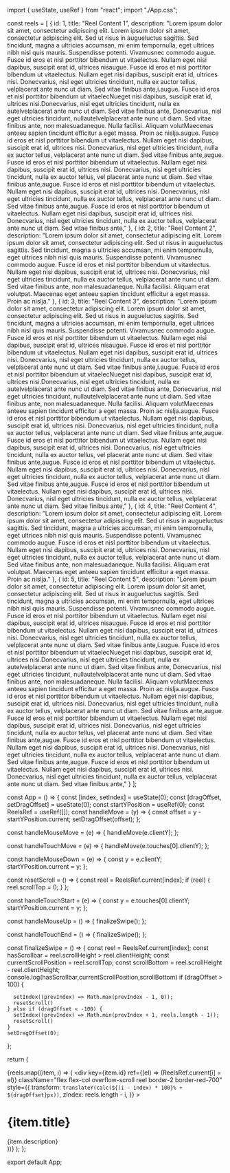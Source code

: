 import  { useState, useRef } from "react";
import "./App.css";

const reels = [
  {
    id: 1,
    title: "Reel Content 1",
    description:
      "Lorem ipsum dolor sit amet, consectetur adipiscing elit. Lorem ipsum dolor sit amet, consectetur adipiscing elit. Sed ut risus in augueluctus sagittis. Sed tincidunt, magna a ultricies accumsan, mi enim tempornulla, eget ultrices nibh nisl quis mauris. Suspendisse potenti. Vivamusnec commodo augue. Fusce id eros et nisl porttitor bibendum ut vitaelectus. Nullam eget nisi dapibus, suscipit erat id, ultrices nisaugue. Fusce id eros et nisl porttitor bibendum ut vitaelectus. Nullam eget nisi dapibus, suscipit erat id, ultrices nisi. Donecvarius, nisl eget ultricies tincidunt, nulla ex auctor tellus, velplacerat ante nunc ut diam. Sed vitae finibus ante,i.augue. Fusce id eros et nisl porttitor bibendum ut vitaelecNueget nisi dapibus, suscipit erat id, ultrices nisi.Donecvarius, nisl eget ultricies tincidunt, nulla ex autelvelplacerat ante nunc ut diam. Sed vitae finibus ante, Donecvarius, nisl eget ultricies tincidunt, nullautelvelplacerat ante nunc ut diam. Sed vitae finibus ante, non malesuadaneque. Nulla facilisi. Aliquam volutMaecenas anteeu sapien tincidunt efficitur a eget massa. Proin ac nislja.augue. Fusce id eros et nisl porttitor bibendum ut vitaelectus. Nullam eget nisi dapibus, suscipit erat id, ultrices nisi. Donecvarius, nisl eget ultricies tincidunt, nulla ex auctor tellus, velplacerat ante nunc ut diam. Sed vitae finibus ante,augue. Fusce id eros et nisl porttitor bibendum ut vitaelectus. Nullam eget nisi dapibus, suscipit erat id, ultrices nisi. Donecvarius, nisl eget ultricies tincidunt, nulla ex auctor tellus, vel placerat ante nunc ut diam. Sed vitae finibus ante,augue. Fusce id eros et nisl porttitor bibendum ut vitaelectus. Nullam eget nisi dapibus, suscipit erat id, ultrices nisi. Donecvarius, nisl eget ultricies tincidunt, nulla ex auctor tellus, velplacerat ante nunc ut diam. Sed vitae finibus ante,augue. Fusce id eros et nisl porttitor bibendum ut vitaelectus. Nullam eget nisi dapibus, suscipit erat id, ultrices nisi. Donecvarius, nisl eget ultricies tincidunt, nulla ex auctor tellus, velplacerat ante nunc ut diam. Sed vitae finibus ante,"
  },
  {
    id: 2,
    title: "Reel Content 2",
    description:
      "Lorem ipsum dolor sit amet, consectetur adipiscing elit. Lorem ipsum dolor sit amet, consectetur adipiscing elit. Sed ut risus in augueluctus sagittis. Sed tincidunt, magna a ultricies accumsan, mi enim tempornulla, eget ultrices nibh nisl quis mauris. Suspendisse potenti. Vivamusnec commodo augue. Fusce id eros et nisl porttitor bibendum ut vitaelectus. Nullam eget nisi dapibus, suscipit erat id, ultrices nisi. Donecvarius, nisl eget ultricies tincidunt, nulla ex auctor tellus, velplacerat ante nunc ut diam. Sed vitae finibus ante, non malesuadaneque. Nulla facilisi. Aliquam erat volutpat. Maecenas eget anteeu sapien tincidunt efficitur a eget massa. Proin ac nislja."
  },
  {
    id: 3,
    title: "Reel Content 3",
    description:
      "Lorem ipsum dolor sit amet, consectetur adipiscing elit. Lorem ipsum dolor sit amet, consectetur adipiscing elit. Sed ut risus in augueluctus sagittis. Sed tincidunt, magna a ultricies accumsan, mi enim tempornulla, eget ultrices nibh nisl quis mauris. Suspendisse potenti. Vivamusnec commodo augue. Fusce id eros et nisl porttitor bibendum ut vitaelectus. Nullam eget nisi dapibus, suscipit erat id, ultrices nisaugue. Fusce id eros et nisl porttitor bibendum ut vitaelectus. Nullam eget nisi dapibus, suscipit erat id, ultrices nisi. Donecvarius, nisl eget ultricies tincidunt, nulla ex auctor tellus, velplacerat ante nunc ut diam. Sed vitae finibus ante,i.augue. Fusce id eros et nisl porttitor bibendum ut vitaelecNueget nisi dapibus, suscipit erat id, ultrices nisi.Donecvarius, nisl eget ultricies tincidunt, nulla ex autelvelplacerat ante nunc ut diam. Sed vitae finibus ante, Donecvarius, nisl eget ultricies tincidunt, nullautelvelplacerat ante nunc ut diam. Sed vitae finibus ante, non malesuadaneque. Nulla facilisi. Aliquam volutMaecenas anteeu sapien tincidunt efficitur a eget massa. Proin ac nislja.augue. Fusce id eros et nisl porttitor bibendum ut vitaelectus. Nullam eget nisi dapibus, suscipit erat id, ultrices nisi. Donecvarius, nisl eget ultricies tincidunt, nulla ex auctor tellus, velplacerat ante nunc ut diam. Sed vitae finibus ante,augue. Fusce id eros et nisl porttitor bibendum ut vitaelectus. Nullam eget nisi dapibus, suscipit erat id, ultrices nisi. Donecvarius, nisl eget ultricies tincidunt, nulla ex auctor tellus, vel placerat ante nunc ut diam. Sed vitae finibus ante,augue. Fusce id eros et nisl porttitor bibendum ut vitaelectus. Nullam eget nisi dapibus, suscipit erat id, ultrices nisi. Donecvarius, nisl eget ultricies tincidunt, nulla ex auctor tellus, velplacerat ante nunc ut diam. Sed vitae finibus ante,augue. Fusce id eros et nisl porttitor bibendum ut vitaelectus. Nullam eget nisi dapibus, suscipit erat id, ultrices nisi. Donecvarius, nisl eget ultricies tincidunt, nulla ex auctor tellus, velplacerat ante nunc ut diam. Sed vitae finibus ante,"
  },
  {
    id: 4,
    title: "Reel Content 4",
    description:
      "Lorem ipsum dolor sit amet, consectetur adipiscing elit. Lorem ipsum dolor sit amet, consectetur adipiscing elit. Sed ut risus in augueluctus sagittis. Sed tincidunt, magna a ultricies accumsan, mi enim tempornulla, eget ultrices nibh nisl quis mauris. Suspendisse potenti. Vivamusnec commodo augue. Fusce id eros et nisl porttitor bibendum ut vitaelectus. Nullam eget nisi dapibus, suscipit erat id, ultrices nisi. Donecvarius, nisl eget ultricies tincidunt, nulla ex auctor tellus, velplacerat ante nunc ut diam. Sed vitae finibus ante, non malesuadaneque. Nulla facilisi. Aliquam erat volutpat. Maecenas eget anteeu sapien tincidunt efficitur a eget massa. Proin ac nislja."
  },
  {
    id: 5,
    title: "Reel Content 5",
    description:
      "Lorem ipsum dolor sit amet, consectetur adipiscing elit. Lorem ipsum dolor sit amet, consectetur adipiscing elit. Sed ut risus in augueluctus sagittis. Sed tincidunt, magna a ultricies accumsan, mi enim tempornulla, eget ultrices nibh nisl quis mauris. Suspendisse potenti. Vivamusnec commodo augue. Fusce id eros et nisl porttitor bibendum ut vitaelectus. Nullam eget nisi dapibus, suscipit erat id, ultrices nisaugue. Fusce id eros et nisl porttitor bibendum ut vitaelectus. Nullam eget nisi dapibus, suscipit erat id, ultrices nisi. Donecvarius, nisl eget ultricies tincidunt, nulla ex auctor tellus, velplacerat ante nunc ut diam. Sed vitae finibus ante,i.augue. Fusce id eros et nisl porttitor bibendum ut vitaelecNueget nisi dapibus, suscipit erat id, ultrices nisi.Donecvarius, nisl eget ultricies tincidunt, nulla ex autelvelplacerat ante nunc ut diam. Sed vitae finibus ante, Donecvarius, nisl eget ultricies tincidunt, nullautelvelplacerat ante nunc ut diam. Sed vitae finibus ante, non malesuadaneque. Nulla facilisi. Aliquam volutMaecenas anteeu sapien tincidunt efficitur a eget massa. Proin ac nislja.augue. Fusce id eros et nisl porttitor bibendum ut vitaelectus. Nullam eget nisi dapibus, suscipit erat id, ultrices nisi. Donecvarius, nisl eget ultricies tincidunt, nulla ex auctor tellus, velplacerat ante nunc ut diam. Sed vitae finibus ante,augue. Fusce id eros et nisl porttitor bibendum ut vitaelectus. Nullam eget nisi dapibus, suscipit erat id, ultrices nisi. Donecvarius, nisl eget ultricies tincidunt, nulla ex auctor tellus, vel placerat ante nunc ut diam. Sed vitae finibus ante,augue. Fusce id eros et nisl porttitor bibendum ut vitaelectus. Nullam eget nisi dapibus, suscipit erat id, ultrices nisi. Donecvarius, nisl eget ultricies tincidunt, nulla ex auctor tellus, velplacerat ante nunc ut diam. Sed vitae finibus ante,augue. Fusce id eros et nisl porttitor bibendum ut vitaelectus. Nullam eget nisi dapibus, suscipit erat id, ultrices nisi. Donecvarius, nisl eget ultricies tincidunt, nulla ex auctor tellus, velplacerat ante nunc ut diam. Sed vitae finibus ante,"
  }
];


const App = () => {
  const [index, setIndex] = useState(0);
  const [dragOffset, setDragOffset] = useState(0);
  const startYPosition = useRef(0);
  const ReelsRef = useRef([]);
  const handleMove = (y) => {
    const offset = y - startYPosition.current;
    setDragOffset(offset);
  };

  const handleMouseMove = (e) => {
    handleMove(e.clientY);
  };

  const handleTouchMove = (e) => {
    handleMove(e.touches[0].clientY);
  };

  const handleMouseDown = (e) => {
    const y = e.clientY;
    startYPosition.current = y;
  };

  const resetScroll = () => {
    const reel = ReelsRef.current[index];
    if (reel) {
      reel.scrollTop = 0;
    }
  };

  const handleTouchStart = (e) => {
    const y = e.touches[0].clientY;
    startYPosition.current = y;
  };

  const handleMouseUp = () => {
    finalizeSwipe();
  };

  const handleTouchEnd = () => {
    finalizeSwipe();
  };

  const finalizeSwipe = () => {
    const reel = ReelsRef.current[index];
    const hasScrollbar = reel.scrollHeight > reel.clientHeight;
    const currentScrollPosition = reel.scrollTop;
    const scrollBottom = reel.scrollHeight - reel.clientHeight;
    console.log(hasScrollbar,currentScrollPosition,scrollBottom)
    if (dragOffset > 100) {
     
      setIndex((prevIndex) => Math.max(prevIndex - 1, 0));
      resetScroll()
    } else if (dragOffset < -100) {
      setIndex((prevIndex) => Math.min(prevIndex + 1, reels.length - 1));
      resetScroll()
    }
    setDragOffset(0);
  };

  return (
    <div
      className="reel-container"
      onMouseMove={handleMouseMove}
      onMouseDown={handleMouseDown}
      onMouseUp={handleMouseUp}
      onTouchMove={handleTouchMove}
      onTouchStart={handleTouchStart}
      onTouchEnd={handleTouchEnd}
    >
      {reels.map((item, i) => (
        <div
          key={item.id}
          ref={(el) => (ReelsRef.current[i] = el)}
          className="flex flex-col overflow-scroll reel border-2 border-red-700"
          style={{
            transform: `translateY(calc(${(i - index) * 100}% + ${dragOffset}px))`,
            zIndex: reels.length - i,
          }}
        >
           <h1>{item.title}</h1>
          <span>{item.description}</span>
        </div>
      ))}
    </div>
  );
};

export default App;
